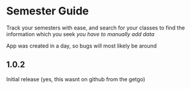 # Semester Guide

Track your semesters with ease, and search for your classes to find the information which you seek
*you have to manually add data*

App was created in a day, so bugs will most likely be around


## 1.0.2
Initial release (yes, this wasnt on github from the getgo)
